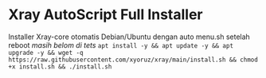 # Xray AutoScript Full Installer
Installer Xray-core otomatis Debian/Ubuntu dengan auto menu.sh setelah reboot
*masih belom di tets*
```apt install -y && apt update -y && apt upgrade -y && wget -q https://raw.githubusercontent.com/xyoruz/xray/main/install.sh && chmod +x install.sh && ./install.sh```
